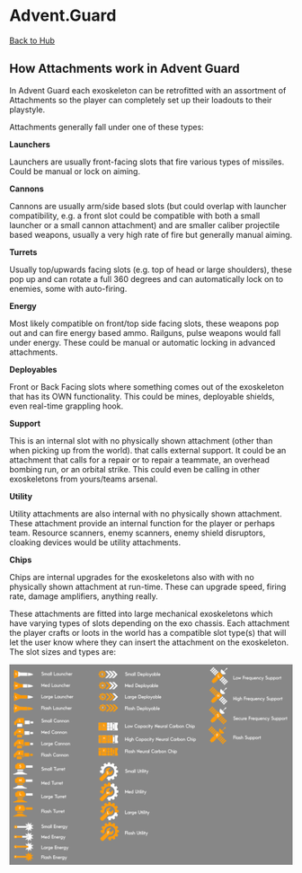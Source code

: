 # Advent.Guard

[Back to Hub](../README.md)

## How Attachments work in Advent Guard

In Advent Guard each exoskeleton can be retrofitted with an assortment of Attachments so the player can completely set up their loadouts to their playstyle. 

Attachments generally fall under one of these types:

**Launchers** 

Launchers are usually front-facing slots that fire various types of missiles. Could be manual or lock on aiming.

**Cannons**

Cannons are usually arm/side based slots (but could overlap with launcher compatibility, e.g. a front slot could be compatible with both a small launcher or a small cannon attachment) and are smaller caliber projectile based weapons, usually a very high rate of fire but generally manual aiming.

**Turrets**

Usually top/upwards facing slots (e.g. top of head or large shoulders), these pop up and can rotate a full 360 degrees and can automatically lock on to enemies, some with auto-firing.

**Energy**

Most likely compatible on front/top side facing slots, these weapons pop out and can fire energy based ammo. Railguns, pulse weapons would fall under energy. These could be manual or automatic locking in advanced attachments.

**Deployables**

Front or Back Facing slots where something comes out of the exoskeleton that has its OWN functionality. This could be mines, deployable shields, even real-time grappling hook.

**Support**

This is an internal slot with no physically shown attachment (other than when picking up from the world). that calls external support. It could be an attachment that calls for a repair or to repair a teammate, an overhead bombing run, or an orbital strike. This could even be calling in other exoskeletons from yours/teams arsenal.

**Utility**

Utility attachments are also internal with no physically shown attachment. These attachment provide an internal function for the player or perhaps team. Resource scanners, enemy scanners, enemy shield disruptors, cloaking devices would be utility attachments.

**Chips**

Chips are internal upgrades for the exoskeletons also with with no physically shown attachment at run-time. These can upgrade speed, firing rate, damage amplifiers, anything really.


These attachments are fitted into large mechanical exoskeletons which have varying types of slots depending on the exo chassis. Each attachment the player crafts or loots in the world has a compatible slot type(s) that will let the user know where they can insert the attachment on the exoskeleton. The slot sizes and types are:

![Slot Size Chart](../Media/Images/SlotSizeChart.png)

